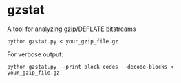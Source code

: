 # gzstat
A tool for analyzing gzip/DEFLATE bitstreams


```
python gzstat.py < your_gzip_file.gz
```

For verbose output:
```
python gzstat.py --print-block-codes --decode-blocks < your_gzip_file.gz
```

